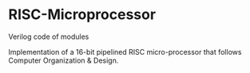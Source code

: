 # RISC-Microprocessor
Verilog code of modules

Implementation of a 16-bit pipelined RISC micro-processor that follows Computer Organization & Design.
